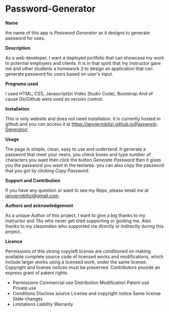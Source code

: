 # Password-Generator

<strong> Name </strong>

the name of this app is <i>Password Generator </i> as it designs to generate password for uses.

<strong>Description</strong>

As a web developer, I want a deployed portfolio that can showcase my work to potential employers and clients. It is in that spirit that my instructor gave me and other students a homework 3 to design an application that can generate password for users based on user's input.

<strong>Programs used</strong>

I used HTML, CSS, Javascript(in Video Studio Code), Bootstrap And of cause Git/Github were used as version control.

<strong>Installation</strong>

This is only website and does not need installation. it is currently hosted in github and you can access it at https://janviermbilizi.github.io/Password-Generator/

<strong>Usage</strong>

The page is simple, clean, easy to use and undertand. It generate a password that meet your neers. you check boxes and type number of characters you want then click the button <i>Generate Password</i> then it gives you the password you want in the textarea. you can also copy the password that you got by clicking <i>Copy Password</i>.

<strong>Support and Contribution</strong>

If you have any question or want to see my Repo, please email me at janviermbilizi@gmail.com.

<strong>Authors and acknowledgement</strong>

As a unique Author of this project, I want to give a big thanks to my instructor and TAs who never get tired supporting or guiding me. Also thanks to my classmates who supported me directly or indirectly during this project.

<strong>Licence</strong>

Permissions of this strong copyleft license are conditioned on making available complete source code of licensed works and modifications, which include larger works using a licensed work, under the same license. Copyright and license notices must be preserved. Contributors provide an express grant of patent rights.

- Permissions Commercial use Distribution Modification Patent use Private use
- Conditions Disclose source License and copyright notice Same license State changes
- Limitations Liability Warranty

